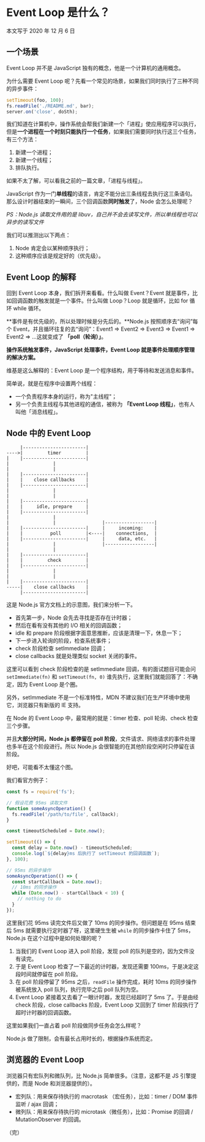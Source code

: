 # Event Loop 是什么？

本文写于 2020 年 12 月 6 日

## 一个场景

Event Loop 并不是 JavaScript 独有的概念，他是一个计算机的通用概念。

为什么需要 Event Loop 呢？先看一个常见的场景，如果我们同时执行了三种不同的异步事件：

```js
setTimeout(foo, 100);
fs.readFile('./README.md', bar);
server.on('close', doSth);
```

我们知道在计算机中，操作系统会帮我们新建一个「进程」使应用程序可以执行，但是**一个进程在一个时刻只能执行一个任务**，如果我们需要同时执行这三个任务，有三个方法：

1. 新建一个进程；
2. 新建一个线程；
3. 排队执行。

如果不太了解，可以看我之前的一篇文章，「进程与线程」。

JavaScript 作为一门**单线程**的语言，肯定不能分出三条线程去执行这三条语句。那么设计时器结束的一瞬间，三个回调函数**同时触发**了，Node 会怎么处理呢？

_PS：Node.js 读取文件用的是 libuv，自己并不会去读写文件，所以单线程也可以异步的读写文件_

我们可以推测出以下两点：

1. Node 肯定会以某种顺序执行；
2. 这种顺序应该是规定好的（优先级）。

## Event Loop 的解释

回到 Event Loop 本身，我们拆开来看看。什么叫做 Event？Event 就是事件，比如回调函数的触发就是一个事件。什么叫做 Loop？Loop 就是循环，比如 for 循环 while 循环。

**事件是有优先级的，所以处理时候是分先后的。**Node.js 按照顺序去“询问”每个 Event，并且循环往复的去“询问”：Event1 => Event2 => Event3 => Event1 => Event2 => ...这就变成了 **「poll（轮询）」**。

**操作系统触发事件，JavaScript 处理事件，Event Loop 就是事件处理顺序管理的解决方案。**

维基是这么解释的：Event Loop 是一个程序结构，用于等待和发送消息和事件。

简单说，就是在程序中设置两个线程：

- 一个负责程序本身的运行，称为"主线程"；
- 另一个负责主线程与其他进程的通信，被称为 **「Event Loop 线程」**，也有人叫他「消息线程」。

## Node 中的 Event Loop

```
     |-----------------------|
---->|         timer         |
|    |-----------------------|
|                |
|                |
|    |-----------------------|
|    |    close callbacks    |
|    |-----------------------|
|                |
|                |
|    |-----------------------|
|    |     idle, prepare     |
|    |-----------------------|
|                |
|                |                 |------------------|
|    |-----------------------|     |     incoming:    |
|    |          poll         |<----|    connections,  |
|    |-----------------------|     |     data, etc.   |
|                |                 |------------------|
|                |
|    |-----------------------|
|    |         check         |
|    |-----------------------|
|                |
|                |
|    |-----------------------|
-----|    close callbacks    |
     |-----------------------|
```

这是 Node.js 官方文档上的示意图，我们来分析一下。

- 首先第一步，Node 会先去寻找是否存在计时器；
- 然后在看有没有其他的 I/O 相关的回调函数；
- idle 和 prepare 阶段根据字面意思推断，应该是清理一下，休息一下；
- 下一步进入轮询的阶段，检查系统事件；
- check 阶段检查 setImmediate 回调；
- close callbacks 就是处理类似 socket 关闭的事件。

这里可以看到 check 阶段检查的是 setImmediate 回调，有的面试题目可能会问 `setImmediate(fn)` 和 `setTimeout(fn, 0)` 谁先执行，这里我们就能回答了：不确定，因为 Event Loop 是个圈。

另外，setImmediate 不是一个标准特性，MDN 不建议我们在生产环境中使用它，浏览器只有新版的 IE 支持。

在 Node 的 Event Loop 中，最常用的就是：timer 检查、poll 轮询、check 检查三个步骤。

并且**大部分时间，Node.js 都停留在 poll 阶段**，文件请求、网络请求的事件处理也多半在这个阶段进行。所以 Node.js 会很智能的在其他阶段空闲时只停留在该阶段。

好吧，可能看不太懂这个图。

我们看官方例子：

```js
const fs = require('fs');

// 假设花费 95ms 读取文件
function someAsyncOperation() {
  fs.readFile('/path/to/file', callback);
}

const timeoutScheduled = Date.now();

setTimeout(() => {
  const delay = Date.now() - timeoutScheduled;
  console.log(`${delay}ms 后执行了 setTimeout 的回调函数`);
}, 100);

// 95ms 的异步操作
someAsyncOperation(() => {
  const startCallback = Date.now();
  // 10ms 的同步操作
  while (Date.now() - startCallback < 10) {
    // nothing to do
  }
});
```

这里我们花 95ms 读完文件后又做了 10ms 的同步操作。但问题是在 95ms 结束后 5ms 就需要执行定时器了呀，这里硬生生被 `while` 的同步操作卡住了 5ms，Node.js 在这个过程中是如何处理的呢？

1. 当我们的 Event Loop 进入 poll 阶段，发现 poll 的队列是空的，因为文件没有读完。
2. 于是 Event Loop 检查了一下最近的计时器，发现还需要 100ms，于是决定这段时间就停留在 poll 阶段。
3. 在 poll 阶段停留了 95ms 之后，`readFile` 操作完成，耗时 10ms 的同步操作被系统放入 poll 队列，执行完毕之后 poll 队列为空。
4. Event Loop 紧接着又去看了一眼计时器，发现已经超时了 5ms 了。于是由经 check 阶段，close callbacks 阶段，Event Loop 又回到了 timer 阶段执行了超时计时器的回调函数。

这里如果我们一直占着 poll 阶段做同步任务会怎么样呢？

Node.js 做了限制，会有最长占用时长的，根据操作系统而定。

## 浏览器的 Event Loop

浏览器只有宏队列和微队列，比 Node.js 简单很多。（注意，这都不是 JS 引擎提供的，而是 Node 和浏览器提供的）。

- 宏列队：用来保存待执行的 macrotask （宏任务），比如：timer / DOM 事件监听 / ajax 回调；
- 微列队：用来保存待执行的 microtask（微任务），比如：Promise 的回调 / MutationObserver 的回调。

（完）
